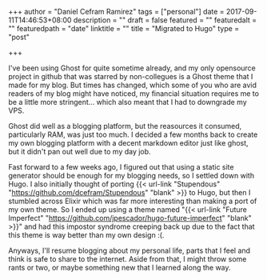 +++
author = "Daniel Cefram Ramirez"
tags = ["personal"]
date = 2017-09-11T14:46:53+08:00
description = ""
draft = false
featured = ""
featuredalt = ""
featuredpath = "date"
linktitle = ""
title = "Migrated to Hugo"
type = "post"

+++

I've been using Ghost for quite sometime already, and my only opensource project in github that was
starred by non-collegues is a Ghost theme that I made for my blog. But times has changed, which some
of you who are avid readers of my blog might have noticed, my financial situation requires me to be
a little more stringent... which also meant that I had to downgrade my VPS.

Ghost did well as a blogging platform, but the reasources it consumed, particularly RAM, was just
too much. I decided a few months back to create my own blogging platform with a decent markdown
editor just like ghost, but it didn't pan out well due to my day job.

Fast forward to a few weeks ago, I figured out that using a static site generator should be enough
for my blogging needs, so I settled down with Hugo. I also initially thought of porting
{{< url-link "Stupendous" "https://github.com/dcefram/Stupendous" "blank" >}} to Hugo, but then I
stumbled across Elixir which was far more interesting than making a port of my own theme. So I ended
up using a theme named
"{{< url-link "Future Imperfect" "https://github.com/jpescador/hugo-future-imperfect" "blank" >}}"
and had this impostor syndrome creeping back up due to the fact that this theme is way better
than my own design :(.

Anyways, I'll resume blogging about my personal life, parts that I feel and think is safe to share
to the internet. Aside from that, I might throw some rants or two, or maybe something new that I
learned along the way.